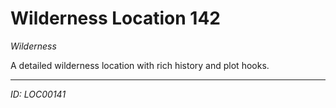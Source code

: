 # Wilderness Location 142

*Wilderness*

A detailed wilderness location with rich history and plot hooks.

---
*ID: LOC00141*